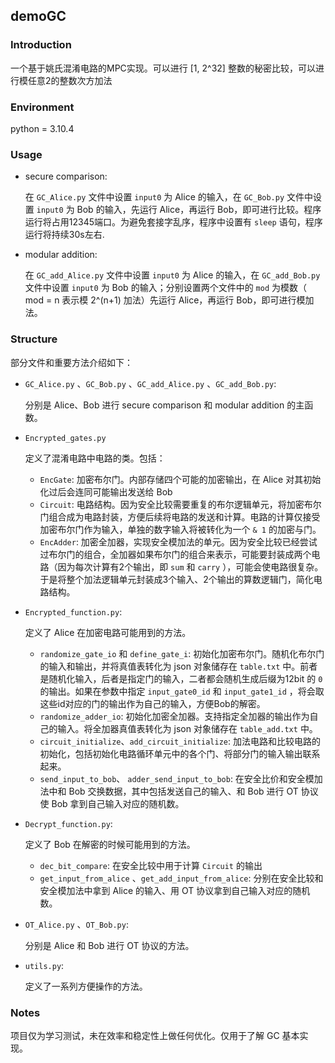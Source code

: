 ## demoGC

### Introduction

一个基于姚氏混淆电路的MPC实现。可以进行 [1, 2^32] 整数的秘密比较，可以进行模任意2的整数次方加法

### Environment

python = 3.10.4

### Usage

- secure comparison:

  在 `GC_Alice.py` 文件中设置 `input0` 为 Alice 的输入，在 `GC_Bob.py` 文件中设置 `input0` 为 Bob 的输入，先运行 Alice，再运行 Bob，即可进行比较。程序运行将占用12345端口。为避免套接字乱序，程序中设置有 `sleep` 语句，程序运行将持续30s左右.

- modular addition:

  在 `GC_add_Alice.py` 文件中设置 `input0` 为 Alice 的输入，在 `GC_add_Bob.py` 文件中设置 `input0` 为 Bob 的输入；分别设置两个文件中的 `mod` 为模数（ mod = n 表示模 2^(n+1) 加法）先运行 Alice，再运行 Bob，即可进行模加法。

### Structure

部分文件和重要方法介绍如下：

- `GC_Alice.py` 、`GC_Bob.py` 、`GC_add_Alice.py` 、`GC_add_Bob.py`:

  分别是 Alice、Bob 进行 secure comparison 和 modular addition 的主函数。

- `Encrypted_gates.py`

  定义了混淆电路中电路的类。包括：

  - `EncGate`: 加密布尔门。内部存储四个可能的加密输出，在 Alice 对其初始化过后会连同可能输出发送给 Bob
  - `Circuit`: 电路结构。因为安全比较需要重复的布尔逻辑单元，将加密布尔门组合成为电路封装，方便后续将电路的发送和计算。电路的计算仅接受加密布尔门作为输入，单独的数字输入将被转化为一个 `& 1` 的加密与门。
  - `EncAdder`: 加密全加器，实现安全模加法的单元。因为安全比较已经尝试过布尔门的组合，全加器如果布尔门的组合来表示，可能要封装成两个电路（因为每次计算有2个输出，即 `sum` 和 `carry` ），可能会使电路很复杂。于是将整个加法逻辑单元封装成3个输入、2个输出的算数逻辑门，简化电路结构。

- `Encrypted_function.py`:

  定义了 Alice 在加密电路可能用到的方法。

  - `randomize_gate_io` 和 `define_gate_i`: 初始化加密布尔门。随机化布尔门的输入和输出，并将真值表转化为 json 对象储存在 `table.txt` 中。前者是随机化输入，后者是指定门的输入，二者都会随机生成后缀为12bit 的 `0` 的输出。如果在参数中指定 `input_gate0_id` 和 `input_gate1_id` ，将会取这些id对应的门的输出作为自己的输入，方便Bob的解密。
  - `randomize_adder_io`: 初始化加密全加器。支持指定全加器的输出作为自己的输入。将全加器真值表转化为 json 对象储存在 `table_add.txt` 中。
  - `circuit_initialize`、`add_circuit_initialize`: 加法电路和比较电路的初始化，包括初始化电路循环单元中的各个门、将部分门的输入输出联系起来。
  -  `send_input_to_bob`、 `adder_send_input_to_bob`: 在安全比价和安全模加法中和 Bob 交换数据，其中包括发送自己的输入、和 Bob 进行 OT 协议使 Bob 拿到自己输入对应的随机数。

- `Decrypt_function.py`:

  定义了 Bob 在解密的时候可能用到的方法。

  - `dec_bit_compare`: 在安全比较中用于计算 `Circuit` 的输出
  - `get_input_from_alice` 、`get_add_input_from_alice`: 分别在安全比较和安全模加法中拿到 Alice 的输入、用 OT 协议拿到自己输入对应的随机数。

- `OT_Alice.py` 、`OT_Bob.py`: 

  分别是 Alice 和 Bob 进行 OT 协议的方法。

- `utils.py`:

  定义了一系列方便操作的方法。

### Notes

项目仅为学习测试，未在效率和稳定性上做任何优化。仅用于了解 GC 基本实现。